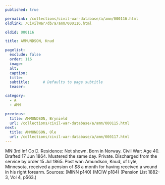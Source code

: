 ```yaml
---
published: true

permalink: /collections/civil-war-database/a/amm/000116.html
oldlink: /CivilWar/db/a/amm/000116.html

oldid: 000116

title: AMMUNDSON, Knud

pagelist:
  exclude: false
  order: 116
  image: 
  alt:
  caption:
  title:
  subtitle:      # Defaults to page subtitle
  teaser:

category: 
  - A 
  - AMM

previous:
  title: AMMUNDSON, Brynield
  url: /collections/civil-war-database/a/amm/000115.html  
next:
  title: AMMUNDSON, Ole
  url: /collections/civil-war-database/a/amm/000117.html   
---
```

MN 3rd Inf Co D. Residence: Not shown. Born in Norway. Civil War: Age 40. Drafted 17 Jun 1864. Mustered the same day. Private. Discharged from the service by order 15 Jul 1865. Post war: Amundson, Knud, of Lyle, Minnesota, received a pension of $8 a month for having received a wound in his right forearm. Sources: (MINN p140) (MCIW p184) (Pension List 1882-3, Vol 4, p563.)